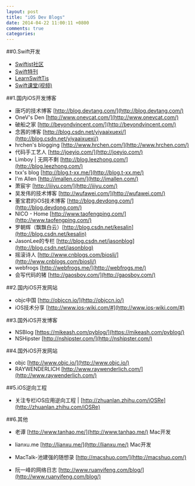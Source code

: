 ```yaml
---
layout: post
title: "iOS Dev Blogs"
date: 2014-04-22 11:00:11 +0800
comments: true
categories: 
---
```

##0.Swift开发
- [Swiftist社区](http://swiftist.org/)
- [Swift特刊](http://weekly.manong.io/issues/33)
- [LearnSwiftTis](http://www.learnswift.tips/)
- [Swift课堂(视频)](http://www.swiftv.cn/school)

##1.国内iOS开发博客
- 唐巧的技术博客 [http://blog.devtang.com/](http://blog.devtang.com/)
- OneV's Den [http://www.onevcat.com/](http://www.onevcat.com/)
- 破船之家 [http://beyondvincent.com/](http://beyondvincent.com/)
- 念茜的博客 [http://blog.csdn.net/yiyaaixuexi/](http://blog.csdn.net/yiyaaixuexi/)
- hrchen's blogging [http://www.hrchen.com/](http://www.hrchen.com/)
- 代码手工艺人 [http://joeyio.com/](http://joeyio.com/)
- Limboy | 无网不剩 [http://blog.leezhong.com/](http://blog.leezhong.com/)
- txx's blog [http://blog.t-xx.me/](http://blog.t-xx.me/)
- I'm Allen [http://imallen.com/](http://imallen.com/)
- 萧宸宇 [http://iiiyu.com/](http://iiiyu.com/)
- 吴发伟的技术博客 [http://wufawei.com/](http://wufawei.com/)
- 董宝君的iOS技术博客 [http://blog.devdong.com/](http://blog.devdong.com/)
- NICO - Home [http://www.taofengping.com/](http://www.taofengping.com/)
- 罗朝辉（飘飘白云）[http://blog.csdn.net/kesalin](http://blog.csdn.net/kesalin)
- JasonLee的专栏 [http://blog.csdn.net/jasonblog](http://blog.csdn.net/jasonblog)
- 摇滚诗人 [http://www.cnblogs.com/biosli/](http://www.cnblogs.com/biosli/)
- webfrogs [http://webfrogs.me/](http://webfrogs.me/)
- 会写代码的猪 [http://gaosboy.com/](http://gaosboy.com/)

##2.国内iOS开发网站
- objc中国 [http://objccn.io/](http://objccn.io/)
- iOS技术分享 [http://www.ios-wiki.com/#](http://www.ios-wiki.com/#)

##3.国外iOS开发博客
- NSBlog [https://mikeash.com/pyblog/](https://mikeash.com/pyblog/)
- NSHipster [http://nshipster.com/](http://nshipster.com/)

##4.国外iOS开发网站
- objc [http://www.objc.io/](http://www.objc.io/)
- RAYWENDERLICH [http://www.raywenderlich.com/](http://www.raywenderlich.com/)

##5.iOS逆向工程
- 关注专栏iOS应用逆向工程 | [http://zhuanlan.zhihu.com/iOSRe](http://zhuanlan.zhihu.com/iOSRe)

##6.其他
- 老谭 [http://www.tanhao.me/](http://www.tanhao.me/) Mac开发
- lianxu.me [http://lianxu.me/](http://lianxu.me/) Mac开发

- MacTalk-池建强的随想录 [http://macshuo.com/](http://macshuo.com/)
- 阮一峰的网络日志 [http://www.ruanyifeng.com/blog/](http://www.ruanyifeng.com/blog/)

